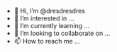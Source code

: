 - 👋 Hi, I’m @dresdresdres
- 👀 I’m interested in ...
- 🌱 I’m currently learning ...
- 💞️ I’m looking to collaborate on ...
- 📫 How to reach me ...

<!---
dresdresdres/dresdresdres is a ✨ special ✨ repository because its `README.md` (this file) appears on your GitHub profile.
You can click the Preview link to take a look at your changes.
--->
